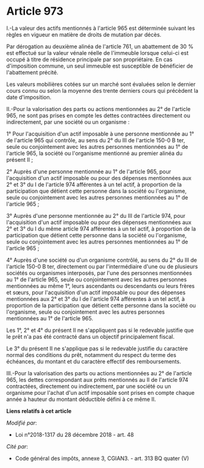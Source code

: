 # Article 973

I.-La valeur des actifs mentionnés à l'article 965 est déterminée suivant les règles en vigueur en matière de droits de
mutation par décès.

Par dérogation au deuxième alinéa de l'article 761, un abattement de 30 % est effectué sur la valeur vénale réelle de
l'immeuble lorsque celui-ci est occupé à titre de résidence principale par son propriétaire. En cas d'imposition commune, un
seul immeuble est susceptible de bénéficier de l'abattement précité.

Les valeurs mobilières cotées sur un marché sont évaluées selon le dernier cours connu ou selon la moyenne des trente
derniers cours qui précèdent la date d'imposition.

II.-Pour la valorisation des parts ou actions mentionnées au 2° de l'article 965, ne sont pas prises en compte les dettes
contractées directement ou indirectement, par une société ou un organisme :

1° Pour l'acquisition d'un actif imposable à une personne mentionnée au 1° de l'article 965 qui contrôle, au sens du 2° du
III de l'article 150-0 B ter, seule ou conjointement avec les autres personnes mentionnées au 1° de l'article 965, la société
ou l'organisme mentionné au premier alinéa du présent II ;

2° Auprès d'une personne mentionnée au 1° de l'article 965, pour l'acquisition d'un actif imposable ou pour des dépenses
mentionnées aux 2° et 3° du I de l'article 974 afférentes à un tel actif, à proportion de la participation que détient cette
personne dans la société ou l'organisme, seule ou conjointement avec les autres personnes mentionnées au 1° de l'article
965 ;

3° Auprès d'une personne mentionnée au 2° du III de l'article 974, pour l'acquisition d'un actif imposable ou pour des
dépenses mentionnées aux 2° et 3° du I du même article 974 afférentes à un tel actif, à proportion de la participation que
détient cette personne dans la société ou l'organisme, seule ou conjointement avec les autres personnes mentionnées au 1° de
l'article 965 ;

4° Auprès d'une société ou d'un organisme contrôlé, au sens du 2° du III de l'article 150-0 B ter, directement ou par
l'intermédiaire d'une ou de plusieurs sociétés ou organismes interposés, par l'une des personnes mentionnées au 1° de
l'article 965, seule ou conjointement avec les autres personnes mentionnées au même 1°, leurs ascendants ou descendants ou
leurs frères et sœurs, pour l'acquisition d'un actif imposable ou pour des dépenses mentionnées aux 2° et 3° du I de
l'article 974 afférentes à un tel actif, à proportion de la participation que détient cette personne dans la société ou
l'organisme, seule ou conjointement avec les autres personnes mentionnées au 1° de l'article 965.

Les 1°, 2° et 4° du présent II ne s'appliquent pas si le redevable justifie que le prêt n'a pas été contracté dans un
objectif principalement fiscal.

Le 3° du présent II ne s'applique pas si le redevable justifie du caractère normal des conditions du prêt, notamment du
respect du terme des échéances, du montant et du caractère effectif des remboursements.

III.-Pour la valorisation des parts ou actions mentionnées au 2° de l'article 965, les dettes correspondant aux prêts
mentionnés au II de l'article 974 contractées, directement ou indirectement, par une société ou un organisme pour l'achat
d'un actif imposable sont prises en compte chaque année à hauteur du montant déductible défini à ce même II.

**Liens relatifs à cet article**

_Modifié par_:

  - Loi n°2018-1317 du 28 décembre 2018 - art. 48

_Cité par_:

  - Code général des impôts, annexe 3, CGIAN3. - art. 313 BQ quater (V)
